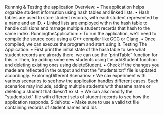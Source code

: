 Runnnig & Testing the application
Overview:
• The application helps organize student information using hash tables and linked lists.
• Hash tables are used to store student records, with each student represented by a name
and an ID.
• Linked lists are employed within the hash table to handle collisions and manage
multiple student records that hash to the same index.
RunningtheApplication:
• To run the application, we'll need to compile the source code using a C++ compiler
like GCC or Clang.
• Once compiled, we can execute the program and start using it.
Testing The Application:
• First print the initial state of the hash table to see what student records are already
there. we can use the “printTable” function for this.
• Then, try adding some new students using the addStudent function and deleting
existing ones using deleteStudent.
• Check if the changes you made are reflected in the output and that the "students.txt"
file is updated accordingly.
ExploringDifferent Scenarios:
• We can experiment with various scenarios to see how the application handles
different cases. Such scenarios may include, adding multiple students with thesame
name or deleting a student that doesn't exist.
• We can also modify the "students.txt" file with different sets of student records to see
how the application responds.
SideNote:
• Make sure to use a valid txt file containing records of student names and Ids
